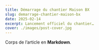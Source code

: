 ```yaml
---
title: Démarrage du chantier Maison BX
slug: demarrage-chantier-maison-bx
date: 2025-02-14
excerpt: Lancement officiel du chantier…
cover: ./images/post-cover.jpg
---
```

Corps de l’article en **Markdown**.